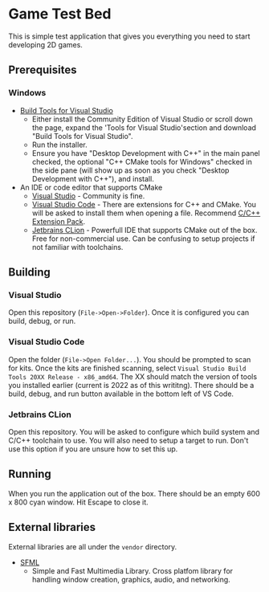 # Game Test Bed

This is simple test application that gives you everything you need to start developing 2D games.

## Prerequisites

### Windows

* [Build Tools for Visual Studio](https://visualstudio.microsoft.com/downloads/?q=build+tools)
  * Either install the Community Edition of Visual Studio or scroll down the page, expand the 'Tools for Visual Studio'section and download "Build Tools for Visual Studio".
  * Run the installer.
  * Ensure you have "Desktop Development with C++" in the main panel checked, the optional "C++ CMake tools for Windows" checked in the side pane (will show up as soon as you check "Desktop Development with C++"), and install.
* An IDE or code editor that supports CMake
  * [Visual Studio](https://visualstudio.microsoft.com/downloads) - Community is fine.
  * [Visual Studio Code](https://code.visualstudio.com/) - There are extensions for C++ and CMake. You will be asked to install them when opening a file. Recommend [C/C++ Extension Pack](https://marketplace.visualstudio.com/items?itemName=ms-vscode.cpptools-extension-pack).
  * [Jetbrains CLion](https://www.jetbrains.com/clion/) - Powerfull IDE that supports CMake out of the box. Free for non-commercial use. Can be confusing to setup projects if not familiar with toolchains.

## Building

### Visual Studio
Open this repository (`File->Open->Folder`). Once it is configured you can build, debug, or run.

### Visual Studio Code
Open the folder (`File->Open Folder...`). You should be prompted to scan for kits. Once the kits are finished scanning, select `Visual Studio Build Tools 20XX Release - x86_amd64`. The XX should match the version of tools you installed earlier (current is 2022 as of this writitng). There should be a build, debug, and run button available in the bottom left of VS Code.   

### Jetbrains CLion
Open this repository. You will be asked to configure which build system and C/C++ toolchain to use. You will also need to setup a target to run. Don't use this option if you are unsure how to set this up.

## Running

When you run the application out of the box. There should be an empty 600 x 800 cyan window. Hit Escape to close it.

## External libraries

External libraries are all under the `vendor` directory.

* [SFML](https://github.com/SFML/SFML)
  * Simple and Fast Multimedia Library. Cross platfom library for handling window  creation, graphics, audio, and networking.